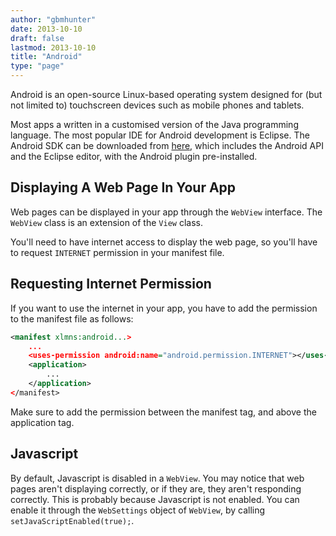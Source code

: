 ```yaml
---
author: "gbmhunter"
date: 2013-10-10
draft: false
lastmod: 2013-10-10
title: "Android"
type: "page"
---
```


Android is an open-source Linux-based operating system designed for (but not limited to) touchscreen devices such as mobile phones and tablets.

Most apps a written in a customised version of the Java programming language. The most popular IDE for Android development is Eclipse. The Android SDK can be downloaded from [here](http://developer.android.com/sdk/index.html), which includes the Android API and the Eclipse editor, with the Android plugin pre-installed.

## Displaying A Web Page In Your App

Web pages can be displayed in your app through the `WebView` interface. The `WebView` class is an extension of the `View` class.

You'll need to have internet access to display the web page, so you'll have to request `INTERNET` permission in your manifest file.

## Requesting Internet Permission

If you want to use the internet in your app, you have to add the permission to the manifest file as follows:

```xml
<manifest xlmns:android...>
    ...
    <uses-permission android:name="android.permission.INTERNET"></uses-permission>
    <application>
        ...
    </application>
</manifest>
```

Make sure to add the permission between the manifest tag, and above the application tag.

## Javascript

By default, Javascript is disabled in a `WebView`. You may notice that web pages aren't displaying correctly, or if they are, they aren't responding correctly. This is probably because Javascript is not enabled. You can enable it through the `WebSettings` object of `WebView`, by calling `setJavaScriptEnabled(true);`.
